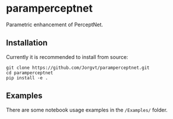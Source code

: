# paramperceptnet
Parametric enhancement of PerceptNet.

## Installation

Currently it is recommended to install from source:

```
git clone https://github.com/Jorgvt/paramperceptnet.git
cd paramperceptnet
pip install -e .
```
## Examples

There are some notebook usage examples in the `/Examples/` folder.
